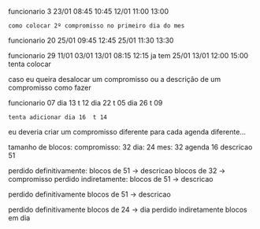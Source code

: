 funcionario 3
    23/01 08:45 10:45
    12/01 11:00 13:00 

    como colocar 2º compromisso no primeiro dia do mes


funcionario 20
    25/01 09:45 12:45
    25/01 11:30 13:30

funcionario 29
    11/01
    03/01
    13/01 08:15 12:15 ja tem
    25/01
    13/01 12:00 15:00 tenta colocar


caso eu queira desalocar um compromisso ou a descrição de um compromisso
    como fazer


funcionario 07
    dia 13  t 12
    dia 22  t 05
    dia 26  t 09

    tenta adicionar dia 16  t 14

eu deveria criar um compromisso diferente para cada agenda diferente...

tamanho de blocos:
    compromisso: 32
    dia: 24
    mes: 32
    agenda 16
    descricao 51

perdido definitivamente:
    blocos de 51 -> descricao
    blocos de 32 -> compromisso
perdido indiretamente:
    blocos de 51 -> descricao


perdido definitivamente
    blocos de 51 -> descricao

perdido definitivamente
    blocos de 24 -> dia
perdido indiretamente
    blocos em dia